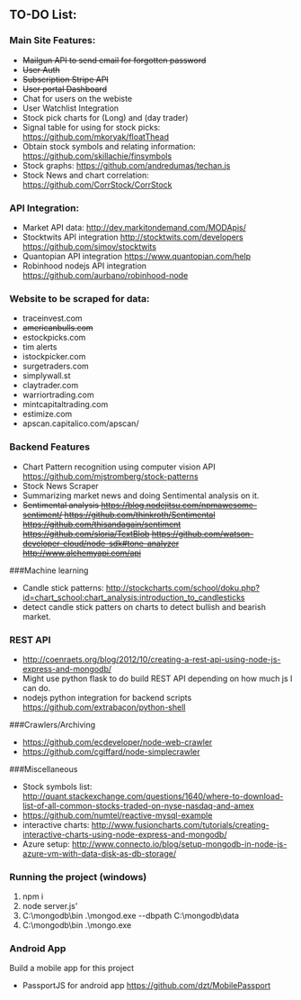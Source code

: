 ## TO-DO List:


### Main Site Features: 
* ~~Mailgun API to send email for forgotten password~~
* ~~User Auth~~
* ~~Subscription Stripe API~~
* ~~User portal Dashboard~~
* Chat for users on the webiste
* User Watchlist Integration
* Stock pick charts for (Long) and (day trader)
* Signal table for using for stock picks: https://github.com/mkoryak/floatThead
* Obtain stock symbols and relating information: https://github.com/skillachie/finsymbols
* Stock graphs: https://github.com/andredumas/techan.js
* Stock News and chart correlation: https://github.com/CorrStock/CorrStock


### API Integration:
* Market API data: http://dev.markitondemand.com/MODApis/
* Stocktwits API integration
http://stocktwits.com/developers
https://github.com/simov/stocktwits
* Quantopian API integration
https://www.quantopian.com/help
* Robinhood nodejs API integration
https://github.com/aurbano/robinhood-node


### Website to be scraped for data: 
* traceinvest.com
* ~~americanbulls.com~~
* estockpicks.com
* tim alerts
* istockpicker.com
* surgetraders.com
* simplywall.st
* claytrader.com
* warriortrading.com
* mintcapitaltrading.com
* estimize.com
* apscan.capitalico.com/apscan/


### Backend Features
* Chart Pattern recognition using computer vision API
https://github.com/mjstromberg/stock-patterns
* Stock News Scraper
* Summarizing market news and doing Sentimental analysis on it.
* ~~Sentimental analysis 
https://blog.nodejitsu.com/npmawesome-sentiment/
https://github.com/thinkroth/Sentimental
https://github.com/thisandagain/sentiment
https://github.com/sloria/TextBlob
https://github.com/watson-developer-cloud/node-sdk#tone-analyzer
http://www.alchemyapi.com/api~~


###Machine learning
* Candle stick patterns: http://stockcharts.com/school/doku.php?id=chart_school:chart_analysis:introduction_to_candlesticks
* detect candle stick patters on charts to detect bullish and bearish market.


### REST API
* http://coenraets.org/blog/2012/10/creating-a-rest-api-using-node-js-express-and-mongodb/
* Might use python flask to do build REST API depending on how much js I can do.
* nodejs python integration for backend scripts
https://github.com/extrabacon/python-shell


###Crawlers/Archiving 
* https://github.com/ecdeveloper/node-web-crawler
* https://github.com/cgiffard/node-simplecrawler


###Miscellaneous
* Stock symbols list: http://quant.stackexchange.com/questions/1640/where-to-download-list-of-all-common-stocks-traded-on-nyse-nasdaq-and-amex
* https://github.com/numtel/reactive-mysql-example
* interactive charts: http://www.fusioncharts.com/tutorials/creating-interactive-charts-using-node-express-and-mongodb/
* Azure setup: http://www.connecto.io/blog/setup-mongodb-in-node-js-azure-vm-with-data-disk-as-db-storage/

### Running the project (windows)
1. npm i
2. node server.js'
3. C:\mongodb\bin .\mongod.exe --dbpath C:\mongodb\data
4. C:\mongodb\bin .\mongo.exe


### Android App 
Build a mobile app for this project
* PassportJS for android app
https://github.com/dzt/MobilePassport

